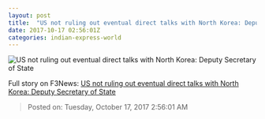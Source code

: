```yaml
---
layout: post
title:  "US not ruling out eventual direct talks with North Korea: Deputy Secretary of State"
date: 2017-10-17 02:56:01Z
categories: indian-express-world
---
```


![US not ruling out eventual direct talks with North Korea: Deputy Secretary of State](http://images.indianexpress.com/2017/10/us-japan-759.jpg?w=759)




Full story on F3News: [US not ruling out eventual direct talks with North Korea: Deputy Secretary of State](http://www.f3nws.com/n/Zup2TD)

> Posted on: Tuesday, October 17, 2017 2:56:01 AM
